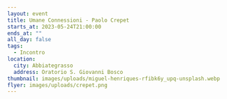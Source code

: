 ```yaml
---
layout: event
title: Umane Connessioni - Paolo Crepet
starts_at: 2023-05-24T21:00:00
ends_at: ""
all_day: false
tags:
  - Incontro
location:
  city: Abbiategrasso
  address: Oratorio S. Giovanni Bosco
thumbnail: images/uploads/miguel-henriques-rfibk6y_upq-unsplash.webp
flyer: images/uploads/crepet.png
---
```

